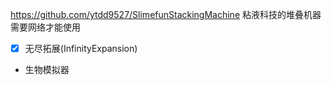 https://github.com/ytdd9527/SlimefunStackingMachine
粘液科技的堆叠机器需要网络才能使用

- [x] 无尽拓展(InfinityExpansion)
- 生物模拟器 

